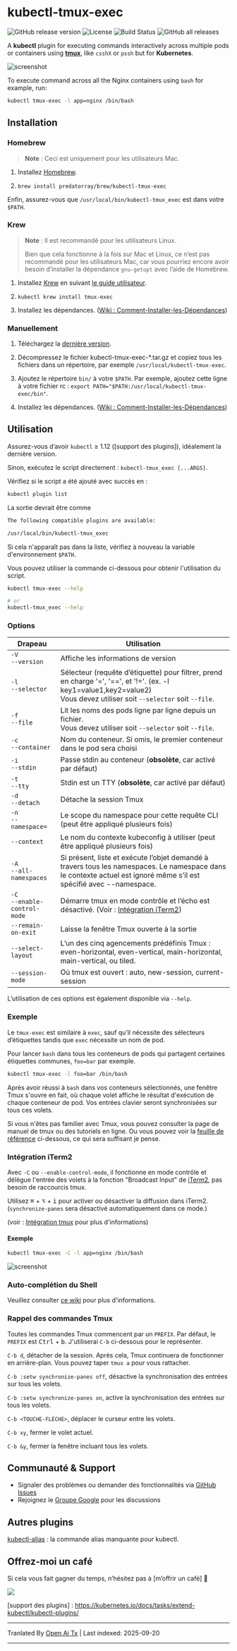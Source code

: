 # kubectl-tmux-exec

![GitHub release version](https://img.shields.io/github/v/release/predatorray/kubectl-tmux-exec)
![License](https://img.shields.io/github/license/predatorray/kubectl-tmux-exec)
![Build Status](https://img.shields.io/github/actions/workflow/status/predatorray/kubectl-tmux-exec/ci.yml?branch=master)
![GitHub all releases](https://img.shields.io/github/downloads/predatorray/kubectl-tmux-exec/total)

A **kubectl** plugin for executing commands interactively across multiple pods or containers using [**tmux**](https://github.com/tmux/tmux),
like `csshX` or `pssh` but for **Kubernetes**.

![screenshot](https://raw.githubusercontent.com/predatorray/kubectl-tmux-exec/master/../assets/screenshot.png?raw=true)

To execute command across all the Nginx containers using `bash` for example, run:

```sh
kubectl tmux-exec -l app=nginx /bin/bash
```
## Installation 

### Homebrew

> **Note** : Ceci est uniquement pour les utilisateurs Mac.

1. Installez [Homebrew](https://brew.sh/).

2. `brew install predatorray/brew/kubectl-tmux-exec`

Enfin, assurez-vous que `/usr/local/bin/kubectl-tmux_exec` est dans votre `$PATH`.

### Krew

> **Note** : Il est recommandé pour les utilisateurs Linux.
> 
> Bien que cela fonctionne à la fois sur Mac et Linux, ce n’est pas recommandé pour les utilisateurs Mac, car vous pourriez encore avoir besoin d’installer la dépendance `gnu-getopt` avec l’aide de Homebrew.

1. Installez [Krew](https://krew.sigs.k8s.io/) en suivant [le guide utilisateur](https://krew.sigs.k8s.io/docs/user-guide/setup/install/).

2. `kubectl krew install tmux-exec`

3. Installez les dépendances. ([Wiki : Comment-Installer-les-Dépendances](https://github.com/predatorray/kubectl-tmux-exec/wiki/How-to-Install-Dependencies))

### Manuellement

1. Téléchargez la [dernière version](https://github.com/predatorray/kubectl-tmux-exec/releases/latest).

2. Décompressez le fichier kubectl-tmux-exec-*.tar.gz et copiez tous les fichiers dans un répertoire, par exemple `/usr/local/kubectl-tmux-exec`.

3. Ajoutez le répertoire `bin/` à votre `$PATH`. Par exemple, ajoutez cette ligne à votre fichier rc : `export PATH="$PATH:/usr/local/kubectl-tmux-exec/bin"`.

4. Installez les dépendances. ([Wiki : Comment-Installer-les-Dépendances](https://github.com/predatorray/kubectl-tmux-exec/wiki/How-to-Install-Dependencies))

## Utilisation

Assurez-vous d’avoir `kubectl` ≥ 1.12 ([support des plugins]), idéalement la dernière version.

Sinon, exécutez le script directement : `kubectl-tmux_exec [...ARGS]`.


Vérifiez si le script a été ajouté avec succès en :

```sh
kubectl plugin list
```
La sortie devrait être comme


```txt
The following compatible plugins are available:

/usr/local/bin/kubectl-tmux_exec
```

Si cela n'apparaît pas dans la liste, vérifiez à nouveau la variable d'environnement `$PATH`.

Vous pouvez utiliser la commande ci-dessous pour obtenir l'utilisation du script.

```sh
kubectl tmux-exec --help

# or
kubectl-tmux_exec --help
```

### Options

| Drapeau                         | Utilisation                                                                                                                                                 |
|---------------------------------|-------------------------------------------------------------------------------------------------------------------------------------------------------------|
| `-V`<br>`--version`             | Affiche les informations de version                                                                                                                        |
| `-l`<br>`--selector`            | Sélecteur (requête d’étiquette) pour filtrer, prend en charge '=', '==', et '!='. (ex. -l key1=value1,key2=value2)<br>Vous devez utiliser soit `--selector` soit `--file`. |
| `-f`<br>`--file`                | Lit les noms des pods ligne par ligne depuis un fichier.<br>Vous devez utiliser soit `--selector` soit `--file`.                                            |
| `-c`<br>`--container`           | Nom du conteneur. Si omis, le premier conteneur dans le pod sera choisi                                                                                     |
| `-i`<br>`--stdin`               | Passe stdin au conteneur (**obsolète**, car activé par défaut)                                                                                               |
| `-t`<br>`--tty`                 | Stdin est un TTY (**obsolète**, car activé par défaut)                                                                                                      |
| `-d`<br>`--detach`              | Détache la session Tmux                                                                                                                                     |
| `-n`<br>`--namespace=`          | Le scope du namespace pour cette requête CLI (peut être appliqué plusieurs fois)                                                                            |
| `--context`                     | Le nom du contexte kubeconfig à utiliser (peut être appliqué plusieurs fois)                                                                                |
| `-A`<br>`--all-namespaces`      | Si présent, liste et exécute l’objet demandé à travers tous les namespaces. Le namespace dans le contexte actuel est ignoré même s’il est spécifié avec --namespace. |
| `-C`<br>`--enable-control-mode` | Démarre tmux en mode contrôle et l’écho est désactivé. (Voir : [Intégration iTerm2](#iterm2-integration))                                                    |
| `--remain-on-exit`              | Laisse la fenêtre Tmux ouverte à la sortie                                                                                                                  |
| `--select-layout`               | L’un des cinq agencements prédéfinis Tmux : even-horizontal, even-vertical, main-horizontal, main-vertical, ou tiled.                                      |
| `--session-mode`                | Où tmux est ouvert : auto, new-session, current-session                                                                                                    |

L’utilisation de ces options est également disponible via `--help`.

### Exemple

Le `tmux-exec` est similaire à `exec`, sauf qu’il nécessite des sélecteurs d’étiquettes tandis que `exec` nécessite un nom de pod.

Pour lancer `bash` dans tous les conteneurs de pods qui partagent certaines étiquettes communes, `foo=bar` par exemple.

```sh
kubectl tmux-exec -l foo=bar /bin/bash
```

Après avoir réussi à `bash` dans vos conteneurs sélectionnés, une fenêtre Tmux s'ouvre en fait, où chaque volet affiche le résultat d'exécution de chaque conteneur de pod. Vos entrées clavier seront synchronisées sur tous ces volets.

Si vous n'êtes pas familier avec Tmux, vous pouvez consulter la page de manuel de tmux ou des tutoriels en ligne. Ou vous pouvez voir la [feuille de référence](#tmux-cheatsheet) ci-dessous, ce qui sera suffisant je pense.

### Intégration iTerm2

Avec `-C` ou `--enable-control-mode`, il fonctionne en mode contrôle et délègue l'entrée des volets à la fonction "Broadcast Input" de [iTerm2],
pas besoin de raccourcis tmux.

Utilisez <kbd>⌘</kbd> + <kbd>⌥</kbd> + <kbd>i</kbd> pour activer ou désactiver la diffusion dans iTerm2. (`synchronize-panes` sera désactivé automatiquement dans ce mode.)

(voir : [Intégration tmux](https://iterm2.com/documentation-tmux-integration.html) pour plus d'informations)

#### Exemple

```sh
kubectl tmux-exec -C -l app=nginx /bin/bash
```

![screenshot](https://raw.githubusercontent.com/predatorray/kubectl-tmux-exec/master/../assets/screenshot-iterm2-integration.png?raw=true)

### Auto-complétion du Shell

Veuillez consulter [ce wiki](https://github.com/predatorray/kubectl-tmux-exec/wiki/Shell-Auto-completion) pour plus d'informations.

### Rappel des commandes Tmux

Toutes les commandes Tmux commencent par un `PREFIX`. Par défaut, le `PREFIX` est <kbd>Ctrl</kbd> + <kbd>b</kbd>. J'utiliserai `C-b` ci-dessous pour le représenter.

`C-b d`, détacher de la session. Après cela, Tmux continuera de fonctionner en arrière-plan. Vous pouvez taper `tmux a` pour vous rattacher.

`C-b :setw synchronize-panes off`, désactive la synchronisation des entrées sur tous les volets.

`C-b :setw synchronize-panes on`, active la synchronisation des entrées sur tous les volets.

`C-b <TOUCHE-FLÈCHE>`, déplacer le curseur entre les volets.

`C-b xy`, fermer le volet actuel.

`C-b &y`, fermer la fenêtre incluant tous les volets.

## Communauté & Support

- Signaler des problèmes ou demander des fonctionnalités via [GitHub Issues]((https://github.com/predatorray/kubectl-tmux-exec/issues/new))
- Rejoignez le [Groupe Google](https://groups.google.com/g/kubectl-tmux-exec) pour les discussions

## Autres plugins

[kubectl-alias](https://github.com/predatorray/kubectl-alias) : la commande alias manquante pour kubectl.

## Offrez-moi un café

Si cela vous fait gagner du temps, n’hésitez pas à [m’offrir un café] 🙌

[![](https://www.buymeacoffee.com/assets/img/custom_images/orange_img.png)][offrez-moi un café]

[offrez-moi un café]: https://buymeacoffee.com/predatorray
[iTerm2]: https://iterm2.com/index.html
[support des plugins] : https://kubernetes.io/docs/tasks/extend-kubectl/kubectl-plugins/


---

Tranlated By [Open Ai Tx](https://github.com/OpenAiTx/OpenAiTx) | Last indexed: 2025-09-20

---